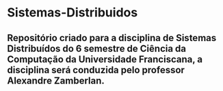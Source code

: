 # Sistemas-Distribuidos
## Repositório criado para a disciplina de Sistemas Distribuídos do 6 semestre de Ciência da Computação da Universidade Franciscana, a disciplina será conduzida pelo professor Alexandre Zamberlan.